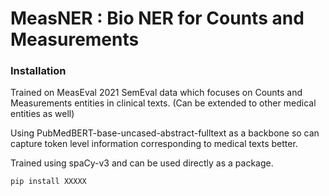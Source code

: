 # MeasNER : Bio NER for Counts and Measurements

### Installation 

Trained on MeasEval 2021 SemEval data which focuses on Counts and Measurements entities in clinical texts. (Can be extended to other medical entities as well)

Using PubMedBERT-base-uncased-abstract-fulltext as a backbone so can capture token level information corresponding to medical texts better. 

Trained using spaCy-v3 and can be used directly as a package. 


```
pip install XXXXX
```

